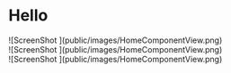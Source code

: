 # Hello

<div class="row" >
  <div class="col">
    ![ScreenShot ](public/images/HomeComponentView.png)
  </div>
    <div class="col">
    ![ScreenShot ](public/images/HomeComponentView.png)
  </div>
    <div class="col">
    ![ScreenShot ](public/images/HomeComponentView.png)
  </div>
</div>

